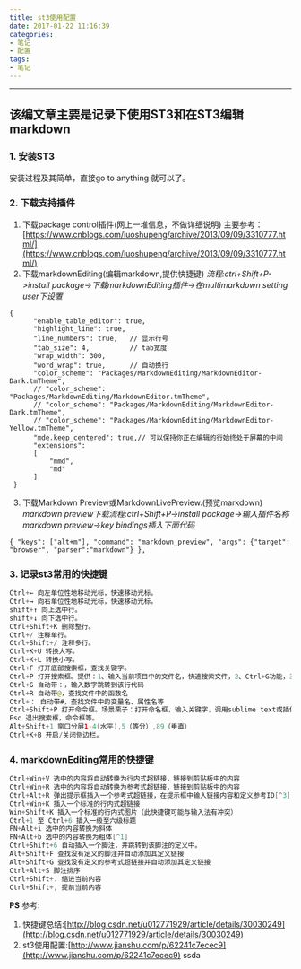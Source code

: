 ```yaml
---
title: st3使用配置
date: 2017-01-22 11:16:39
categories: 
- 笔记
- 配置
tags:
- 笔记
---
```


---
该编文章主要是记录下使用ST3和在ST3编辑markdown
---

### 1. 安装ST3
安装过程及其简单，直接go to anything 就可以了。

### 2. 下载支持插件
1. 下载package control插件(网上一堆信息，不做详细说明)
主要参考：[https://www.cnblogs.com/luoshupeng/archive/2013/09/09/3310777.html/](https://www.cnblogs.com/luoshupeng/archive/2013/09/09/3310777.html/)
2. 下载markdownEditing(编辑markdown,提供快捷键)
*流程:ctrl+Shift+P->install package->下载markdownEditing插件->在multimarkdown setting user下设置*
```
{
      "enable_table_editor": true,
      "highlight_line": true,
      "line_numbers": true,   // 显示行号
      "tab_size": 4,          // tab宽度
      "wrap_width": 300,
      "word_wrap": true,      // 自动换行
      "color_scheme": "Packages/MarkdownEditing/MarkdownEditor-Dark.tmTheme",
      // "color_scheme": "Packages/MarkdownEditing/MarkdownEditor.tmTheme",
      // "color_scheme": "Packages/MarkdownEditing/MarkdownEditor-Dark.tmTheme",
      // "color_scheme": "Packages/MarkdownEditing/MarkdownEditor-Yellow.tmTheme",
      "mde.keep_centered": true,// 可以保持你正在编辑的行始终处于屏幕的中间
      "extensions":
      [
          "mmd",
          "md"
      ]
 }
```
3. 下载Markdown Preview或MarkdownLivePreview.(预览markdown)
_markdown preview下载流程:ctrl+Shift+P->install package->输入插件名称markdown preview->key bindings插入下面代码_
```
{ "keys": ["alt+m"], "command": "markdown_preview", "args": {"target": "browser", "parser":"markdown"} },   
```


### 3. 记录st3常用的快捷键
```java
Ctrl+← 向左单位性地移动光标，快速移动光标。
Ctrl+→ 向右单位性地移动光标，快速移动光标。
shift+↑ 向上选中行。
shift+↓ 向下选中行。
Ctrl+Shift+K 删除整行。
Ctrl+/ 注释单行。
Ctrl+Shift+/ 注释多行。
Ctrl+K+U 转换大写。
Ctrl+K+L 转换小写。
Ctrl+F 打开底部搜索框，查找关键字。
Ctrl+P 打开搜索框。提供：1、输入当前项目中的文件名，快速搜索文件，2、Ctrl+G功能，3、Ctrl+R功能，4、Ctrl+：功能
Ctrl+G 自动带：，输入数字跳转到该行代码
Ctrl+R 自动带@，查找文件中的函数名
Ctrl+： 自动带#，查找文件中的变量名、属性名等
Ctrl+Shift+P 打开命令框。场景栗子：打开命名框，输入关键字，调用sublime text或插件的功能，例如使用package安装插件。
Esc 退出搜索框，命令框等。
Alt+Shift+1 窗口分屏1-4(水平),5（等分）,89（垂直）
Ctrl+K+B 开启/关闭侧边栏。
```

### 4. markdownEditing常用的快捷键
```java
Ctrl+Win+V 选中的内容将自动转换为行内式超链接，链接到剪贴板中的内容
Ctrl+Win+R 选中的内容将自动转换为参考式超链接，链接到剪贴板中的内容
Ctrl+Alt+R 弹出提示框插入一个参考式超链接，在提示框中输入链接内容和定义参考ID[^3]
Ctrl+Win+K 插入一个标准的行内式超链接
Win+Shift+K 插入一个标准的行内式图片（此快捷键可能与输入法有冲突）
Ctrl+1 至 Ctrl+6 插入一级至六级标题
FN+Alt+i 选中的内容转换为斜体
FN+Alt+b 选中的内容转换为粗体[^1]
Ctrl+Shift+6 自动插入一个脚注，并跳转到该脚注的定义中。
Alt+Shift+F 查找没有定义的脚注并自动添加其定义链接
Alt+Shift+G 查找没有定义的参考式超链接并自动添加其定义链接
Ctrl+Alt+S 脚注排序
Ctrl+Shift+. 缩进当前内容
Ctrl+Shift+, 提前当前内容
```

__PS__ 参考:
1. 快捷键总结:[http://blog.csdn.net/u012771929/article/details/30030249](http://blog.csdn.net/u012771929/article/details/30030249)
2. st3使用配置:[http://www.jianshu.com/p/62241c7ecec9](http://www.jianshu.com/p/62241c7ecec9)
ssda